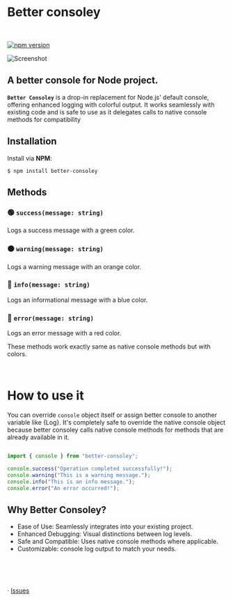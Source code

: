 # Better consoley
<br />

[![npm version](https://img.shields.io/npm/v/better-consoley.svg)](https://www.npmjs.com/package/better-consoley)


![Screenshot](https://github.com/user-attachments/assets/b5833f57-70eb-40bb-836e-118bd356b61f)



## A better console for Node project.
**`Better Consoley`** is a drop-in replacement for Node.js' default console, offering enhanced logging with colorful output. It works seamlessly with existing code and is safe to use as it delegates calls to native console methods for compatibility


## Installation

Install via **NPM**:
```shell
$ npm install better-consoley
```

## Methods

### 🟢 `success(message: string)`
Logs a success message with a green color.

### 🟠 `warning(message: string)`
Logs a warning message with an orange color.

### 🔵 `info(message: string)`
Logs an informational message with a blue color.

### 🔴 `error(message: string)`
Logs an error message with a red color.

These methods work exactly same as native console methods but with colors.

<br />

# How to use it
You can override `console` object itself or assign better console to another variable like {Log}. It's completely safe to override the native console object because better consoley calls native console methods for methods that are already available in it.


```javascript

import { console } from "better-consoley";

console.success("Operation completed successfully!"); 
console.warning("This is a warning message.");       
console.info("This is an info message.");            
console.error("An error occurred!");                

```


## Why Better Consoley?

- Ease of Use: Seamlessly integrates into your existing project.
- Enhanced Debugging: Visual distinctions between log levels.
- Safe and Compatible: Uses native console methods where applicable.
- Customizable: console log output to match your needs.



<br />
<br />
<br />

· [Issues](https://github.com/psparwez/better-consoley/issues)

